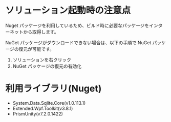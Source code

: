 # ソリューション起動時の注意点

Nuget パッケージを利用しているため、ビルド時に必要なパッケージをインターネットから取得します。

NuGet パッケージがダウンロードできない場合は、以下の手順で NuGet パッケージの復元が可能です。

1. ソリューションを右クリック
2. NuGet パッケージの復元の有効化

# 利用ライブラリ(Nuget)

- System.Data.Sqlite.Core(v1.0.113.1)
- Extended.Wpf.Toolkit(v3.8.1)
- PrismUnity(v7.2.0.1422)

